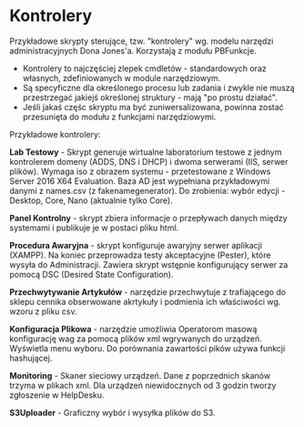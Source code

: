 # Kontrolery
Przykładowe skrypty sterujące, tzw. "kontrolery" wg. modelu narzędzi administracyjnych Dona Jones'a. Korzystają z modułu PBFunkcje.

* Kontrolery to najczęściej zlepek cmdletów - standardowych oraz własnych, zdefiniowanych w module narzędziowym.
* Są specyficzne dla określonego procesu lub zadania i zwykle nie muszą przestrzegać jakiejś określonej struktury - mają "po prostu działać".
* Jeśli jakaś częśc skryptu ma być zuniwersalizowana, powinna zostać przesunięta do modułu z funkcjami narzędziowymi.

Przykładowe kontrolery:

<b>Lab Testowy</b> - Skrypt generuje wirtualne laboratorium testowe z jednym kontrolerem domeny (ADDS, DNS i DHCP) i dwoma serwerami (IIS, serwer plików). Wymaga iso z obrazem systemu - przetestowane z Windows Server 2016 X64 Evaluation. Baza AD jest wypełniana przykładowymi danymi z names.csv (z fakenamegenerator). Do zrobienia: wybór edycji - Desktop, Core, Nano (aktualnie tylko Core).

<b>Panel Kontrolny</b> - skrypt zbiera informacje o przepływach danych między systemami i publikuje je w postaci pliku html.

<b>Procedura Awaryjna</b> - skrypt konfiguruje awaryjny serwer aplikacji (XAMPP). Na koniec przeprowadza testy akceptacyjne (Pester), które wysyła do Administracji. Zawiera skrypt wstępnie konfigurujący serwer za pomocą DSC (Desired State Configuration).

<b>Przechwytywanie Artykułów</b> - narzędzie przechwytuje z trafiającego do sklepu cennika obserwowane akrtykuły i podmienia ich właściwości wg. wzoru z pliku csv.

<b>Konfiguracja Plikowa</b> - narzędzie umożliwia Operatorom masową konfigurację wag za pomocą plików xml wgrywanych do urządzeń. Wyświetla menu wyboru. Do porównania zawartości pików używa funkcji hashującej.

<b>Monitoring</b> - Skaner sieciowy urządzeń. Dane z poprzednich skanów trzyma w plikach xml. Dla urządzeń niewidocznych od 3 godzin tworzy zgłoszenie w HelpDesku.

<b>S3Uploader</b> - Graficzny wybór i wysyłka plików do S3.
